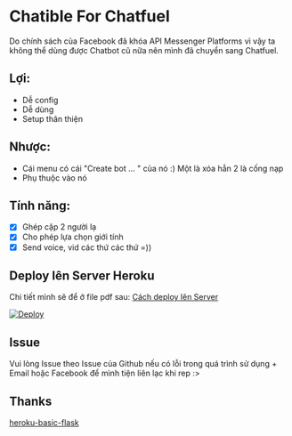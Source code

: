 # Chatible For Chatfuel
Do chính sách của Facebook đã khóa API Messenger Platforms vì vậy ta không thể dùng được Chatbot cũ nữa nên mình đã chuyển sang Chatfuel. 
## Lợi: 
- Dễ config
- Dễ dùng
- Setup thân thiện

## Nhược:
- Cái menu có cái "Create bot ... " của nó :) Một là xóa hẳn 2 là cống nạp
- Phụ thuộc vào nó

## Tính năng:
- [x] Ghép cặp 2 người lạ
- [x] Cho phép lựa chọn giới tính
- [x] Send voice, vid các thứ các thứ =))

## Deploy lên Server Heroku
Chi tiết mình sẽ để ở file pdf sau: [Cách deploy lên Server](https://github.com/nghminh163/ChatibleForChatfuel/blob/master/H%C6%B0%E1%BB%9Bng%20d%E1%BA%ABn%20deploy%20Chatible%20cho%20Chatfuel.pdf)

[![Deploy](https://www.herokucdn.com/deploy/button.svg)](https://heroku.com/deploy?template=https://github.com/nghminh163/ChatibleForChatfuel)

## Issue
Vui lòng Issue theo Issue của Github nếu có lỗi trong quá trình sử dụng + Email hoặc Facebook để mình tiện liên lạc khi rep :> 

## Thanks 
[heroku-basic-flask](https://github.com/datademofun/heroku-basic-flask)
